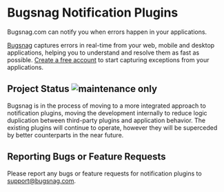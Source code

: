 Bugsnag Notification Plugins
============================

Bugsnag.com can notify you when errors happen in your applications.

[Bugsnag](http://bugsnag.com) captures errors in real-time from your web,
mobile and desktop applications, helping you to understand and resolve them
as fast as possible. [Create a free account](http://bugsnag.com) to start
capturing exceptions from your applications.

Project Status ![maintenance only](https://img.shields.io/badge/status-maintenance%20only-orange.svg)
--------------

Bugsnag is in the process of moving to a more integrated approach to
notification plugins, moving the development internally to reduce logic
duplication between third-party plugins and application behavior. The existing
plugins will continue to operate, however they will be superceded by better
counterparts in the near future.

Reporting Bugs or Feature Requests
----------------------------------

Please report any bugs or feature requests for notification plugins to
[support@bugsnag.com](mailto:support@bugsnag.com).

